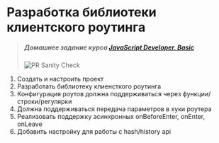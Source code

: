 # Разработка библиотеки клиентского роутинга

> ##### Домашнее задание курса **[JavaScript Developer. Basic](https://otus.ru/lessons/javascript-basic/?int_source=courses_catalog&int_term=programming)**
>
> ![PR Sanity Check](https://github.com/lliriq77/otus--hw36-router/actions/workflows/sanity-check.yml/badge.svg)

1. Cоздать и настроить проект
2. Разработать библиотеку клиенсткого роутинга
3. Конфигурация роутов должна поддерживаться через функции/строки/регулярки
4. Должна поддерживаться передача параметров в хуки роутера
5. Реализовать поддержку асинхронных onBeforeEnter, onEnter, onLeave
6. Добавить настройку для работы с hash/history api
